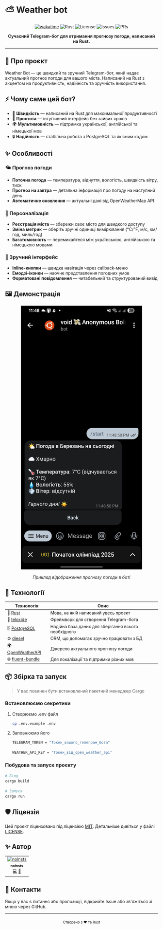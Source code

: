 # ⛅ Weather bot

<div align="center">

[![wakatime](https://wakatime.com/badge/user/5f28d705-3bc8-4138-8151-e12e0f9e9a23/project/4d3d812f-19d8-4e42-9ea5-2c7bd2a7e8fb.svg)](https://wakatime.com/badge/user/5f28d705-3bc8-4138-8151-e12e0f9e9a23/project/4d3d812f-19d8-4e42-9ea5-2c7bd2a7e8fb)
![Rust](https://img.shields.io/badge/Rust-1.89.0-orange)
![License](https://img.shields.io/badge/license-MIT-blue)
![Issues](https://img.shields.io/github/issues/noinsts/weather-rs)
![PRs](https://img.shields.io/github/issues-pr/noinsts/weather-rs)

**Сучасний Telegram-бот для отримання прогнозу погоди, написаний на Rust.**

</div>

---

## 📖 Про проєкт

Weather Bot — це швидкий та зручний Telegram-бот, який надає актуальний прогноз погоди для вашого міста. Написаний на Rust з акцентом на продуктивність, надійність та зручність використання.

## ⚡ Чому саме цей бот?

- 🚀 **Швидкість** — написаний на Rust для максимальної продуктивності
- 🎯 **Простота** — інтуїтивний інтерфейс без зайвих кроків
- 🌍 **Мультимовність** — підтримка української, англійської та німецької мов
- 🔒 **Надійність** — стабільна робота з PostgreSQL та якісним кодом

## ✨ Особливості

### 🌤️ Прогноз погоди

- **Поточна погода** — температура, відчуття, вологість, швидкість вітру, тиск
- **Прогноз на завтра** — детальна інформація про погоду на наступний день
- **Автоматичне оновлення** — актуальні дані від OpenWeatherMap API

### 👤 Персоналізація

- **Реєстрація міста** — збережи своє місто для швидкого доступу
- **Зміна метрик** — оберіть зручні одиниці вимірювання (°C/°F, м/с, км/год, миль/год)
- **Багатомовність** — перемикайтеся між українською, англійською та німецькою мовами

### 🎨 Зручний інтерфейс

- **Inline-кнопки** — швидка навігація через callback-меню
- **Емодзі-іконки** — наочне представлення погодних умов
- **Форматовані повідомлення** — читабельний та структурований вивід

## 🖼️ Демонстрація

<div align="center">
  <img src="assets/weather.jpg" width="400" alt="Приклад роботи бота">
  <p><i>Приклад відображення прогнозу погоди в боті</i></p>
</div>

## 🧰 Технології

| Технологія | Опис |
|-------------|------|
| 🦀 [Rust](https://www.rust-lang.org/) | Мова, на якій написаний увесь проєкт |
| 💬 [teloxide](https://github.com/teloxide/teloxide) | Фреймворк для створення Telegram-бота |
| 🗄️ [PostgreSQL](https://www.postgresql.org/) | Надійна база даних для зберігання всього необхідного |
| ⚙️ [diesel](https://diesel.rs/) | ORM, що допомагає зручно працювати з БД |
| 🌍 [OpenWeatherAPI](https://openweathermap.org/) | Джерело актуального прогнозу погоди |
| 🌐 [fluent-bundle](https://crates.io/crates/fluent-bundle) | Для локалізації та підтримки різних мов |


## 📦 Збірка та запуск

>  У вас повинен бути встановлений пакетний менеджер Cargo

### Встановлюємо секретики

1. Створюємо .env файл
    ```bash
    cp .env.example .env
    ```
   
2. Заповнюємо його

    ```bash
    TELEGRAM_TOKEN = "Токен_вашого_телеграм_бота"

    WEATHER_API_KEY = "Токен_від_open_weather_api"
    ```

### Побудова та запуск проєкту

```bash
# Білд
cargo build

# Запуск
cargo run
```

## 🛡 Ліцензія
Цей проєкт ліцензовано під ліцензією [MIT](https://opensource.org/license/mit). Детальніше дивіться у файлі [LICENSE](./LICENSE).


## ✨ Автор

<div align="center">
  <table>
    <tr>
      <td align="center">
        <a href="https://github.com/noinsts">
          <img src="https://avatars.githubusercontent.com/u/114863893?v=4" width="120px;" alt="noinsts"/>
          <br />
          <sub><b>noinsts</b></sub>
        </a>
        <br />
        <a href="https://github.com/noinsts/weather-rs/commits?author=noinsts" title="Code">💻</a>
        <a href="#maintenance-noinsts" title="Maintenance">🚧</a>
      </td>
    </tr>
  </table>
</div>

## 📧 Контакти

Якщо у вас є питання або пропозиції, відкрийте Issue або зв'яжіться зі мною через GitHub.

---

<div align="center">
  <sub>Створено з ❤️ та Rust</sub>
</div>
